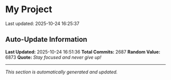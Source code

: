 # My Project


Last updated: 2025-10-24 16:25:37






































































































































































































































































































































































































































































































































































































































































































































































































































































































































































































































































































































































































































































































































































































































































































































































































































































































































































































































































































































































































































































































































































































































































































































































































































































































































































































































































































































































































































































































































































































































































































































































































## Auto-Update Information

**Last Updated:** 2025-10-24 16:51:36
**Total Commits:** 2687
**Random Value:** 6873
**Quote:** _Stay focused and never give up!_

---
_This section is automatically generated and updated._